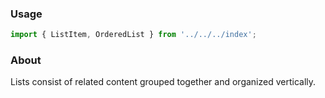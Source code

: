 ### Usage

```js
import { ListItem, OrderedList } from '../../../index';
```

### About

Lists consist of related content grouped together and organized vertically.
